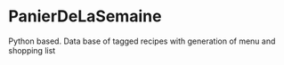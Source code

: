 # PanierDeLaSemaine
Python based. Data base of tagged recipes with generation of menu and shopping list
